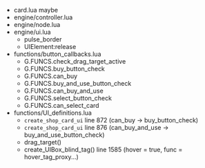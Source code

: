 - card.lua maybe
- engine/controller.lua
- engine/node.lua
- engine/ui.lua
  - pulse_border
  - UIElement:release
- functions/button_callbacks.lua
  - G.FUNCS.check_drag_target_active
  - G.FUNCS.buy_button_check
  - G.FUNCS.can_buy
  - G.FUNCS.buy_and_use_button_check
  - G.FUNCS.can_buy_and_use
  - G.FUNCS.select_button_check
  - G.FUNCS.can_select_card
- functions/UI_definitions.lua
  - `create_shop_card_ui` line 872 (can_buy -> buy_button_check)
  - `create_shop_card_ui` line 876 (can_buy_and_use -> buy_and_use_button_check)
  - drag_target()
  - create_UIBox_blind_tag() line 1585 (hover = true, func = hover_tag_proxy...)
